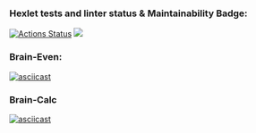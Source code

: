 ### Hexlet tests and linter status & Maintainability Badge:
[![Actions Status](https://github.com/OwlBob/backend-project-44/workflows/hexlet-check/badge.svg)](https://github.com/OwlBob/backend-project-44/actions)        <a href="https://codeclimate.com/github/OwlBob/backend-project-44/maintainability"><img src="https://api.codeclimate.com/v1/badges/9b754b311b38aeedb46c/maintainability" /></a>
### Brain-Even:
[![asciicast](https://asciinema.org/a/h26tEkWfHQsYd5e4On7kGz1py.svg)](https://asciinema.org/a/h26tEkWfHQsYd5e4On7kGz1py)

### Brain-Calc
[![asciicast](https://asciinema.org/a/TysWWeI2s8qGrimTotmE6KI12.svg)](https://asciinema.org/a/TysWWeI2s8qGrimTotmE6KI12)